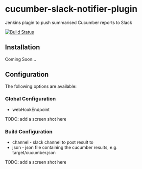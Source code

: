 # cucumber-slack-notifier-plugin
Jenkins plugin to push summarised Cucumber reports to Slack

[![Build Status](https://travis-ci.org/garethjevans/cucumber-slack-notifier-plugin.svg)](https://travis-ci.org/garethjevans/cucumber-slack-notifier-plugin)

## Installation

Coming Soon...

## Configuration

The following options are available:

### Global Configuration

* webHookEndpoint

TODO: add a screen shot here 

### Build Configuration

* channel - slack channel to post result to
* json - json file containing the cucumber results, e.g. target/cucumber.json

TODO: add a screen shot here 
